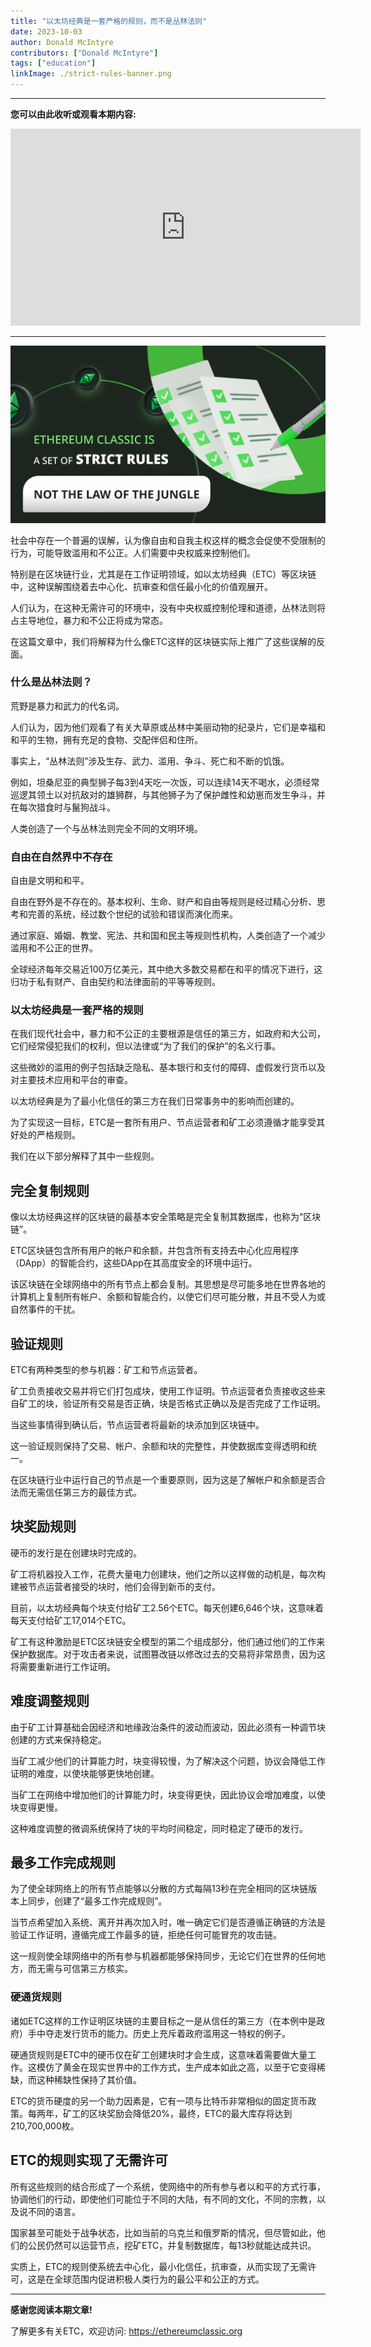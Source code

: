 ```yaml
---
title: "以太坊经典是一套严格的规则，而不是丛林法则"
date: 2023-10-03
author: Donald McIntyre
contributors: ["Donald McIntyre"]
tags: ["education"]
linkImage: ./strict-rules-banner.png
---
```


---
**您可以由此收听或观看本期内容:**

<iframe width="560" height="315" src="https://www.youtube.com/embed/H3CMiQ9Mekc?si=tpnWGxLGh8ICUG38" title="YouTube video player" frameborder="0" allow="accelerometer; autoplay; clipboard-write; encrypted-media; gyroscope; picture-in-picture; web-share" allowfullscreen></iframe>

---

![](./strict-rules-banner.png)

社会中存在一个普遍的误解，认为像自由和自我主权这样的概念会促使不受限制的行为，可能导致滥用和不公正。人们需要中央权威来控制他们。

特别是在区块链行业，尤其是在工作证明领域，如以太坊经典（ETC）等区块链中，这种误解围绕着去中心化、抗审查和信任最小化的价值观展开。

人们认为，在这种无需许可的环境中，没有中央权威控制伦理和道德，丛林法则将占主导地位，暴力和不公正将成为常态。

在这篇文章中，我们将解释为什么像ETC这样的区块链实际上推广了这些误解的反面。

### 什么是丛林法则？

荒野是暴力和武力的代名词。

人们认为，因为他们观看了有关大草原或丛林中美丽动物的纪录片，它们是幸福和和平的生物，拥有充足的食物、交配伴侣和住所。

事实上，“丛林法则”涉及生存、武力、滥用、争斗、死亡和不断的饥饿。

例如，坦桑尼亚的典型狮子每3到4天吃一次饭，可以连续14天不喝水，必须经常巡逻其领土以对抗敌对的雄狮群，与其他狮子为了保护雌性和幼崽而发生争斗，并在每次猎食时与鬣狗战斗。

人类创造了一个与丛林法则完全不同的文明环境。

### 自由在自然界中不存在

自由是文明和和平。

自由在野外是不存在的。基本权利、生命、财产和自由等规则是经过精心分析、思考和完善的系统，经过数个世纪的试验和错误而演化而来。

通过家庭、婚姻、教堂、宪法、共和国和民主等规则性机构，人类创造了一个减少滥用和不公正的世界。

全球经济每年交易近100万亿美元，其中绝大多数交易都在和平的情况下进行，这归功于私有财产、自由契约和法律面前的平等等规则。

### 以太坊经典是一套严格的规则

在我们现代社会中，暴力和不公正的主要根源是信任的第三方，如政府和大公司，它们经常侵犯我们的权利，但以法律或“为了我们的保护”的名义行事。

这些微妙的滥用的例子包括缺乏隐私、基本银行和支付的障碍、虚假发行货币以及对主要技术应用和平台的审查。

以太坊经典是为了最小化信任的第三方在我们日常事务中的影响而创建的。

为了实现这一目标，ETC是一套所有用户、节点运营者和矿工必须遵循才能享受其好处的严格规则。

我们在以下部分解释了其中一些规则。

## 完全复制规则

像以太坊经典这样的区块链的最基本安全策略是完全复制其数据库，也称为“区块链”。

ETC区块链包含所有用户的帐户和余额，并包含所有支持去中心化应用程序（DApp）的智能合约，这些DApp在其高度安全的环境中运行。

该区块链在全球网络中的所有节点上都会复制。其思想是尽可能多地在世界各地的计算机上复制所有帐户、余额和智能合约，以使它们尽可能分散，并且不受人为或自然事件的干扰。

## 验证规则

ETC有两种类型的参与机器：矿工和节点运营者。

矿工负责接收交易并将它们打包成块，使用工作证明。节点运营者负责接收这些来自矿工的块，验证所有交易是否正确，块是否格式正确以及是否完成了工作证明。

当这些事情得到确认后，节点运营者将最新的块添加到区块链中。

这一验证规则保持了交易、帐户、余额和块的完整性，并使数据库变得透明和统一。

在区块链行业中运行自己的节点是一个重要原则，因为这是了解帐户和余额是否合法而无需信任第三方的最佳方式。

## 块奖励规则

硬币的发行是在创建块时完成的。

矿工将机器投入工作，花费大量电力创建块，他们之所以这样做的动机是，每次构建被节点运营者接受的块时，他们会得到新币的支付。

目前，以太坊经典每个块支付给矿工2.56个ETC。每天创建6,646个块，这意味着每天支付给矿工17,014个ETC。

矿工有这种激励是ETC区块链安全模型的第二个组成部分，他们通过他们的工作来保护数据库。对于攻击者来说，试图篡改链以修改过去的交易将非常昂贵，因为这将需要重新进行工作证明。

## 难度调整规则 

由于矿工计算基础会因经济和地缘政治条件的波动而波动，因此必须有一种调节块创建的方式来保持稳定。

当矿工减少他们的计算能力时，块变得较慢，为了解决这个问题，协议会降低工作证明的难度，以使块能够更快地创建。

当矿工在网络中增加他们的计算能力时，块变得更快，因此协议会增加难度，以使块变得更慢。

这种难度调整的微调系统保持了块的平均时间稳定，同时稳定了硬币的发行。

## 最多工作完成规则

为了使全球网络上的所有节点能够以分散的方式每隔13秒在完全相同的区块链版本上同步，创建了“最多工作完成规则”。

当节点希望加入系统、离开并再次加入时，唯一确定它们是否遵循正确链的方法是验证工作证明，遵循完成工作最多的链，拒绝任何可能冒充的攻击链。

这一规则使全球网络中的所有参与机器都能够保持同步，无论它们在世界的任何地方，而无需与可信第三方核实。

### 硬通货规则

诸如ETC这样的工作证明区块链的主要目标之一是从信任的第三方（在本例中是政府）手中夺走发行货币的能力。历史上充斥着政府滥用这一特权的例子。

硬通货规则是ETC中的硬币仅在矿工创建块时才会生成，这意味着需要做大量工作。这模仿了黄金在现实世界中的工作方式，生产成本如此之高，以至于它变得稀缺，而这种稀缺性保持了其价值。

ETC的货币硬度的另一个助力因素是，它有一项与比特币非常相似的固定货币政策。每两年，矿工的区块奖励会降低20%，最终，ETC的最大库存将达到210,700,000枚。

## ETC的规则实现了无需许可

所有这些规则的结合形成了一个系统，使网络中的所有参与者以和平的方式行事，协调他们的行动，即使他们可能位于不同的大陆，有不同的文化，不同的宗教，以及说不同的语言。

国家甚至可能处于战争状态，比如当前的乌克兰和俄罗斯的情况，但尽管如此，他们的公民仍然可以运营节点，挖矿ETC，并复制数据库，每13秒就能达成共识。

实质上，ETC的规则使系统去中心化，最小化信任，抗审查，从而实现了无需许可，这是在全球范围内促进积极人类行为的最公平和公正的方式。

---

**感谢您阅读本期文章!**

了解更多有关ETC，欢迎访问: https://ethereumclassic.org
